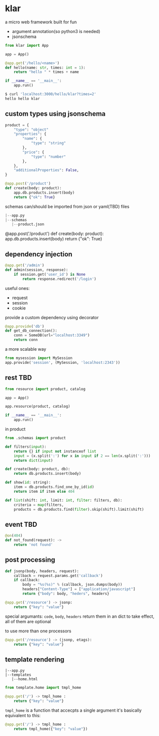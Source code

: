# klar

a micro web framework built for fun

* argument annotation(so python3 is needed)
* jsonschema

```py
from klar import App

app = App()

@app.get('/hello/<name>')
def hello(name: str, times: int = 1):
	return "hello " * times + name

if __name__ == '__main__':
	app.run()
```

```sh
$ curl 'localhost:3000/hello/klar?times=2'
hello hello klar
```

## custom types using jsonschema

```python
product = {
	"type": "object"
	"properties": {
		"name": {
			"type": "string"
		},
		"price": {
			"type": "number"
		},
	},
	"additionalProperties": False,
}

@app.post('/product')
def create(body: product):
	app.db.products.insert(body)
	return {"ok": True}
```

schemas can/should be imported from json or yaml(TBD) files

```python
|--app.py
|--schemas
   |--product.json
```

@app.post('/product')
def create(body: product):
	app.db.products.insert(body)
	return {"ok": True}

## dependency injection

```python
@app.get('/admin')
def admin(session, response):
	if session.get('user_id') is None
		return response.redirect('/login')
```

useful ones:

* request
* session
* cookie

provide a custom dependency using decorator

```python
@app.provide('db')
def get_db_connection():
	conn = SomeDB(url="localhost:3349")
	return conn
```

a more scalable way

```python
from mysession import MySession
app.provide('session', (MySession, 'localhost:2343'))
```

## rest TBD

```python
from resource import product, catalog

app = App()

app.resource(product, catalog)

if __name__ == '__main__':
	app.run()
```

in product

```python
from .schemas import product

def filters(input):
	return {} if input not instanceof list
	input = (x.split(':') for x in input if 2 == len(x.split(':')))
	return dict(input)

def create(body: product, db):
	return db.products.insert(body)

def show(id: string):
	item = db.products.find_one_by_id(id)
	return item if item else 404

def list(shift: int, limit: int, filter: filters, db):
	criteria = map(filters, 
	products = db.products.find(filter).skip(shift).limit(shift)
```

## event TBD

```python
@on(404)
def not_found(request): ->
	return 'not found'
```

## post processing

```python
def jsonp(body, headers, request):
	callback = request.params.get('callback')
	if callback:
		body = "%s(%s)" % (callback, json.dumps(body))
		headers["Content-Type"] = ["application/javascript"]
		return {"body": body, "heders", headers}

@app.get('/resource') -> jsonp:
	return {"key": "value"}
```

special argumants: `code`, `body`, `headers` return them in an dict to take
effect, all of them are optional

to use more than one processors

```python
@app.get('/resource') -> (jsonp, etags):
	return {"key": "value"}
```

## template rendering

```
|--app.py
|--templates
   |--home.html
```

```python
from template.home import tmpl_home

@app.get('/') -> tmpl_home :
	return {"key": "value"}
```

`tmpl_home` is a function that accecpts a single argument
it's basically equivalent to this:

```python
@app.get('/') -> tmpl_home :
	return tmpl_home({"key": "value"})
```
